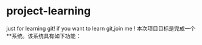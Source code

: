 # project-learning
just for learning git!
if you want to learn git,join me !
本次项目目标是完成一个**系统。该系统具有如下功能：
